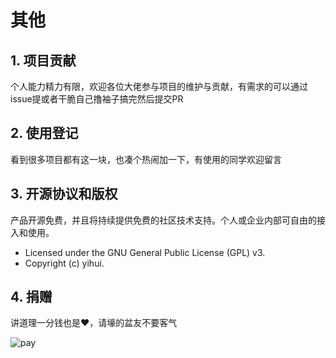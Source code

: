 
# 其他

## 1. 项目贡献

个人能力精力有限，欢迎各位大佬参与项目的维护与贡献，有需求的可以通过issue提或者干脆自己撸袖子搞完然后提交PR

## 2. 使用登记

看到很多项目都有这一块，也凑个热闹加一下，有使用的同学欢迎留言

## 3. 开源协议和版权

产品开源免费，并且将持续提供免费的社区技术支持。个人或企业内部可自由的接入和使用。

- Licensed under the GNU General Public License (GPL) v3.
- Copyright (c) yihui.

## 4. 捐赠

讲道理一分钱也是❤️，请壕的盆友不要客气

![pay](http://ww1.sinaimg.cn/large/8154e929gy1g48k5h1ygdj20xu0dan0w.jpg)